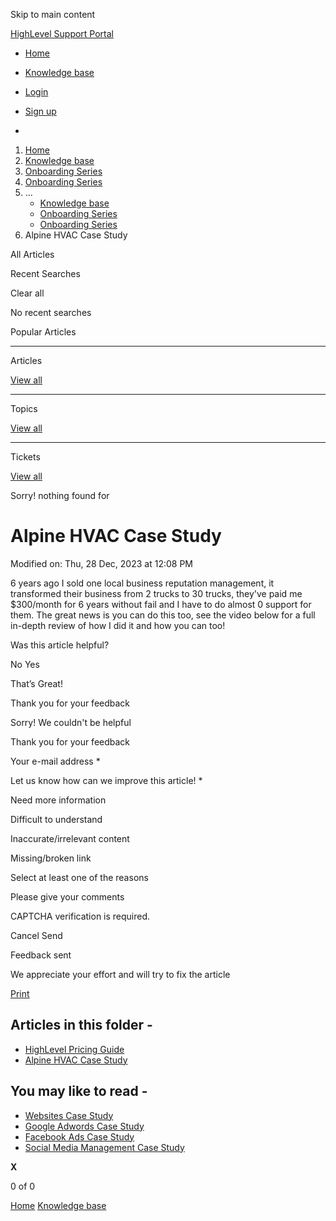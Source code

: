 Skip to main content

[ HighLevel Support Portal ](https://help.gohighlevel.com)

  * [ Home ](/support/home)
  * [ Knowledge base ](/support/solutions)

  * [Login](/support/login)
  * [Sign up](/support/signup)
  * 

  1. [Home](/support/home)
  2. [Knowledge base](/support/solutions)
  3. [Onboarding Series](/support/solutions/155000000043)
  4. [Onboarding Series](/support/solutions/folders/155000000150)
  5. ... 
     * [Knowledge base](/support/solutions)
     * [Onboarding Series](/support/solutions/155000000043)
     * [Onboarding Series](/support/solutions/folders/155000000150)
  6. Alpine HVAC Case Study

All  Articles 

Recent Searches

Clear all

No recent searches

Popular Articles

* * *

Articles

[View all](/support/search/solutions)

* * *

Topics

[View all](/support/search/topics)

* * *

Tickets

[View all](/support/search/tickets)

Sorry! nothing found for   

# Alpine HVAC Case Study

Modified on: Thu, 28 Dec, 2023 at 12:08 PM

6 years ago I sold one local business reputation management, it transformed their business from 2 trucks to 30 trucks, they've paid me $300/month for 6 years without fail and I have to do almost 0 support for them. The great news is you can do this too, see the video below for a full in-depth review of how I did it and how you can too!

Was this article helpful?

No  Yes 

That’s Great!

Thank you for your feedback

Sorry! We couldn't be helpful

Thank you for your feedback

Your e-mail address *

Let us know how can we improve this article! *

Need more information 

Difficult to understand 

Inaccurate/irrelevant content 

Missing/broken link 

Select at least one of the reasons 

Please give your comments 

CAPTCHA verification is required. 

Cancel  Send 

Feedback sent

We appreciate your effort and will try to fix the article

[Print](javascript:print\(\))

## Articles in this folder -

  * [HighLevel Pricing Guide](/support/solutions/articles/155000001156-highlevel-pricing-guide)
  * [Alpine HVAC Case Study](/support/solutions/articles/155000001629-alpine-hvac-case-study)

## You may like to read -

  * [Websites Case Study](/support/solutions/articles/48001158928-websites-case-study)
  * [Google Adwords Case Study](/support/solutions/articles/48001160614-google-adwords-case-study)
  * [Facebook Ads Case Study](/support/solutions/articles/48001159658-facebook-ads-case-study)
  * [Social Media Management Case Study](/support/solutions/articles/48001168929-social-media-management-case-study)

**X**

0 of 0 []()

[Home](/support/home) [Knowledge base](/support/solutions)
